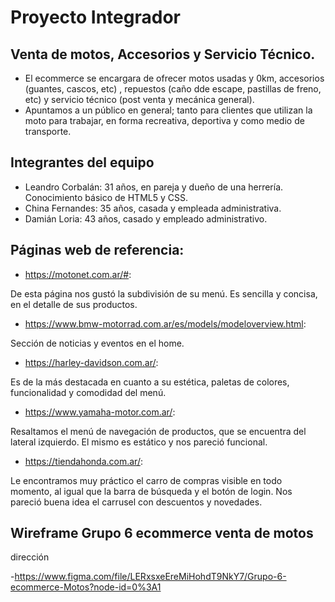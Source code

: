 # Proyecto Integrador
## Venta de motos, Accesorios y Servicio Técnico.

- El ecommerce se encargara de ofrecer motos usadas y 0km, accesorios (guantes, cascos, etc) , repuestos (caño dde escape, pastillas de freno, etc) y servicio técnico (post venta y mecánica general).
- Apuntamos a un público en general; tanto para clientes que utilizan la moto para trabajar, en forma recreativa, deportiva y como medio de transporte.

## Integrantes del equipo
- Leandro Corbalán: 31 años, en pareja y dueño de una herrería. Conocimiento básico de HTML5 y CSS.
- China Fernandes: 35 años, casada y empleada administrativa.
- Damián Loria: 43 años, casado y empleado administrativo.


## Páginas web de referencia:

- https://motonet.com.ar/#: 

De esta página nos gustó la subdivisión de su menú. Es sencilla y concisa, en el detalle de sus productos. 

- https://www.bmw-motorrad.com.ar/es/models/modeloverview.html: 

Sección de noticias y eventos en el home.

- https://harley-davidson.com.ar/: 

Es de la más destacada en cuanto a su estética, paletas de colores, funcionalidad y comodidad del menú. 

- https://www.yamaha-motor.com.ar/:

Resaltamos el menú de navegación de productos, que se encuentra del lateral izquierdo. El mismo es estático y nos pareció funcional. 

- https://tiendahonda.com.ar/:

Le encontramos muy práctico el carro de compras visible en todo momento, al igual que la barra de búsqueda y el botón de login. Nos pareció buena idea el carrusel con descuentos y novedades. 



## Wireframe Grupo 6 ecommerce venta de motos
dirección

-https://www.figma.com/file/LERxsxeEreMiHohdT9NkY7/Grupo-6-ecommerce-Motos?node-id=0%3A1